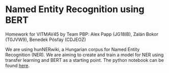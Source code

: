 # Named Entity Recognition using BERT

Homework for VITMAV45 by Team PBP: Alex Papp (JG18IB), Zalán Bokor (T0JVW9), Benedek Pósfay (CDJEOZ)

We are using hunNERwiki, a Hungarian corpus for Named Entity Recognition (NER). We are aiming to create and train a model for NER using transfer learning and BERT as a starting point. The python notebook can be found [here](https://github.com/Posfay/Named-Entity-Recognition-using-BERT/blob/main/Named_Entity_Recognition_using_BERT.ipynb).
